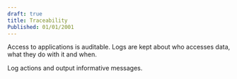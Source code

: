 ```yaml
---
draft: true
title: Traceability
Published: 01/01/2001
---
```


Access to applications is auditable. Logs are kept about who accesses data, what they do with it and when.

Log actions and output informative messages.
